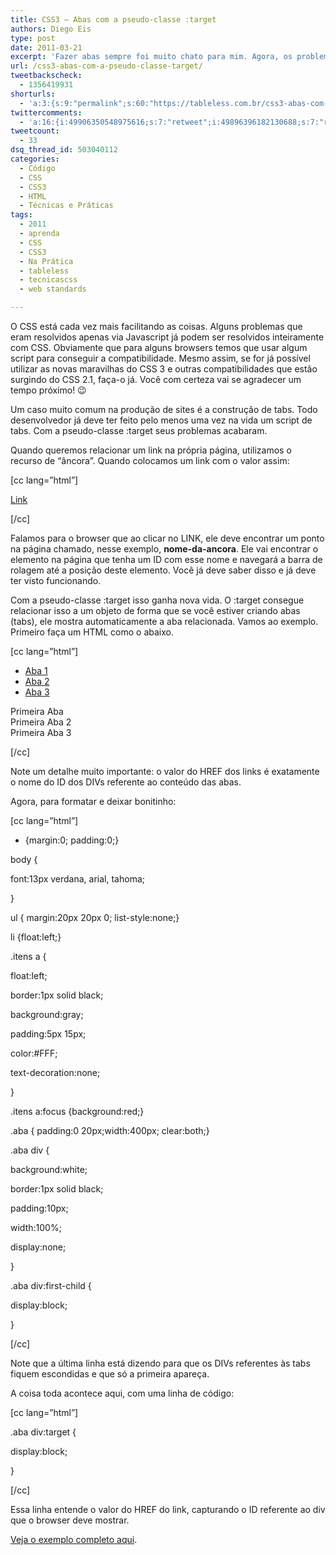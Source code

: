 ```yaml
---
title: CSS3 – Abas com a pseudo-classe :target
authors: Diego Eis
type: post
date: 2011-03-21
excerpt: 'Fazer abas sempre foi muito chato para mim. Agora, os problemas acabaram com o :target. '
url: /css3-abas-com-a-pseudo-classe-target/
tweetbackscheck:
  - 1356419931
shorturls:
  - 'a:3:{s:9:"permalink";s:60:"https://tableless.com.br/css3-abas-com-a-pseudo-classe-target";s:7:"tinyurl";s:26:"https://tinyurl.com/42ldkf2";s:4:"isgd";s:19:"https://is.gd/5VcYQo";}'
twittercomments:
  - 'a:16:{i:49906350548975616;s:7:"retweet";i:49896396182130688;s:7:"retweet";i:49895218316705792;s:7:"retweet";i:49888254631219201;s:7:"retweet";i:49887539812765697;s:7:"retweet";i:49886879633518592;s:7:"retweet";i:49886386517585920;s:7:"retweet";i:49886032128262144;s:7:"retweet";i:124336025190412288;s:7:"retweet";i:152408786336890882;s:7:"retweet";i:156516289307873283;s:7:"retweet";i:156515825786949632;s:7:"retweet";i:156505976948789250;s:7:"retweet";i:156505366727897089;s:7:"retweet";i:153896114234458112;s:7:"retweet";i:169586416421048321;s:7:"retweet";}'
tweetcount:
  - 33
dsq_thread_id: 503040112
categories:
  - Código
  - CSS
  - CSS3
  - HTML
  - Técnicas e Práticas
tags:
  - 2011
  - aprenda
  - CSS
  - CSS3
  - Na Prática
  - tableless
  - tecnicascss
  - web standards

---
```

O CSS está cada vez mais facilitando as coisas. Alguns problemas que eram resolvidos apenas via Javascript já podem ser resolvidos inteiramente com CSS. Obviamente que para alguns browsers temos que usar algum script para conseguir a compatibilidade. Mesmo assim, se for já possível utilizar as novas maravilhas do CSS 3 e outras compatibilidades que estão surgindo do CSS 2.1, faça-o já. Você com certeza vai se agradecer um tempo próximo! 😉 

Um caso muito comum na produção de sites é a construção de tabs. Todo desenvolvedor já deve ter feito pelo menos uma vez na vida um script de tabs. Com a pseudo-classe :target seus problemas acabaram. 

Quando queremos relacionar um link na própria página, utilizamos o recurso de &#8220;âncora&#8221;. Quando colocamos um link com o valor assim:

[cc lang=&#8221;html&#8221;]
  
[Link][1]
  
[/cc]

Falamos para o browser que ao clicar no LINK, ele deve encontrar um ponto na página chamado, nesse exemplo, **nome-da-ancora**. Ele vai encontrar o elemento na página que tenha um ID com esse nome e navegará a barra de rolagem até a posição deste elemento. Você já deve saber disso e já deve ter visto funcionando.

Com a pseudo-classe :target isso ganha nova vida. O :target consegue relacionar isso a um objeto de forma que se você estiver criando abas (tabs), ele mostra automaticamente a aba relacionada. Vamos ao exemplo. Primeiro faça um HTML como o abaixo.

[cc lang=&#8221;html&#8221;]

<ul class="itens">
  <li>
    <a href="#aba1">Aba 1</a>
  </li>
  <li>
    <a href="#aba2">Aba 2</a>
  </li>
  <li>
    <a href="#aba3">Aba 3</a>
  </li>
</ul>

<div class="aba">
  <div id="aba1">
    Primeira Aba
  </div>
  
  <div id="aba2">
    Primeira Aba 2
  </div>
  
  <div id="aba3">
    Primeira Aba 3
  </div>
</div>

[/cc]

Note um detalhe muito importante: o valor do HREF dos links é exatamente o nome do ID dos DIVs referente ao conteúdo das abas.

Agora, para formatar e deixar bonitinho:

[cc lang=&#8221;html&#8221;]
	  
* {margin:0; padding:0;}
	  
body {
		  
font:13px verdana, arial, tahoma;
	  
}

ul { margin:20px 20px 0; list-style:none;}
	  
li {float:left;}
	  
.itens a {
		  
float:left;
		  
border:1px solid black;
		  
background:gray;
		  
padding:5px 15px;
		  
color:#FFF;
		  
text-decoration:none;
	  
}

.itens a:focus {background:red;}

.aba { padding:0 20px;width:400px; clear:both;}
	  
.aba div {
		  
background:white;
		  
border:1px solid black;
		  
padding:10px;
		  
width:100%;
		  
display:none;
	  
}

.aba div:first-child {
		  
display:block;
	  
}

[/cc]

Note que a última linha está dizendo para que os DIVs referentes às tabs fiquem escondidas e que só a primeira apareça.

A coisa toda acontece aqui, com uma linha de código:
  
[cc lang=&#8221;html&#8221;]
	  
.aba div:target {
		  
display:block;
	  
}
  
[/cc]

Essa linha entende o valor do HREF do link, capturando o ID referente ao div que o browser deve mostrar.

[Veja o exemplo completo aqui][2].

 [1]: #nome-da-ancora
 [2]: https://tableless.github.com/tableless/aba-target.html "Exemplo de pseudo-classe target"